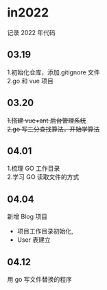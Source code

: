 # in2022

记录 2022 年代码

## 03.19

1.初始化仓库，添加.gitignore 文件  
2.go 和 vue 项目

## 03.20

~~1.搭建 vue+ant 后台管理系统~~  
~~2.go 写二分查找算法，开始学算法~~

## 04.01

1.梳理 GO 工作目录  
2.学习 GO 读取文件的方式

## 04.04

新增 Blog 项目

-   项目工作目录初始化,
-   User 表建立

## 04.12

用 go 写文件替换的程序
